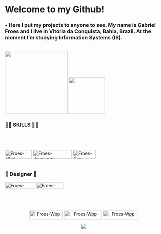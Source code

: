 # Welcome to my Github!
### • Here I put my projects to anyone to see. My name is Gabriel Froes and I live in Vitória da Conquista, Bahia, Brazil. At the moment I’m studying Information Systems (IS).
<p align="left">
<br>
 <a href="https://github.com/ogabrielfroes">
  <img height="200em" src="https://github-readme-stats.vercel.app/api?username=ogabrielfroes&show_icons=true&theme=dark&include_all_commits=true&count_private=true"/>
  <img height="116em" src="https://github-readme-stats.vercel.app/api/top-langs/?username=ogabrielfroes&layout=compact&langs_count=16&theme=dark"/>
 </a>
</p>      

<p>

### 👨‍💻 SKILLS 👨‍💻
#   
  <br>       

 <p align="left">
  
  <img align="center" alt="Froes-Html" height="28" width="85" src="https://img.shields.io/badge/HTML5-E34F26?style=for-the-badge&logo=html5&logoColor=white">
  <img align="center" alt="Froes-Javascript" height="28" width="124" src="https://img.shields.io/badge/JavaScript-F7DF1E?style=for-the-badge&logo=javascript&logoColor=black">
  <img align="center" alt="Froes-Css" height="28" width="73" src="https://img.shields.io/badge/CSS3-1572B6?style=for-the-badge&logo=css3&logoColor=white">
  
 </p>
 
 #
 ### 🎨 Designer 🎨
  <p align="left">
   <img align="center" alt="Froes-Photoshop" height="20" width="96" src="https://aleen42.github.io/badges/src/photoshop.svg">
   <img align="center" alt="Froes-Premiere" height="20" width="87" src="https://aleen42.github.io/badges/src/premiere.svg">
  </p>
  
  #
  
  <br>

<p align="center">
 <a href="https://www.linkedin.com/in/ogabrielfroes/" target="_blank"><img align="center" alt="Froes-Wpp" height="28" width="107" src="https://img.shields.io/badge/LinkedIn-0077B5?style=for-the-badge&logo=linkedin&logoColor=white"></a>
 <a href="https://www.instagram.com/gfro3s/" target="_blank"><img align="center" alt="Froes-Wpp" height="28" width="121" src="https://img.shields.io/badge/Instagram-E4405F?style=for-the-badge&logo=instagram&logoColor=white"></a>
 <a href="https://api.whatsapp.com/send?phone=5577998152573&text=Ol%C3%A1,%20gostaria%20de%20fazer%20um%20or%C3%A7amento!" target="_blank"><img align="center" alt="Froes-Wpp" height="28" width="113" src="https://img.shields.io/badge/WhatsApp-25D366?style=for-the-badge&logo=whatsapp&logoColor=white"></a>
<p align="center"> 

 <p align="center"> 
   <img alingn="center" src="https://profile-counter.glitch.me/ogabrielfroes/count.svg" />
 </p>

</p>
